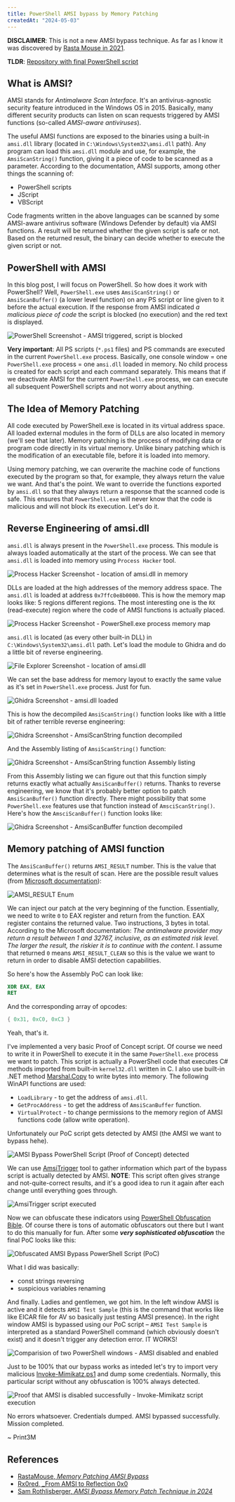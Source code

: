 ```yaml
---
title: PowerShell AMSI bypass by Memory Patching
createdAt: "2024-05-03"
---
```


**DISCLAIMER**: This is not a new AMSI bypass technique. As far as I know it was discovered by [Rasta Mouse in 2021](https://rastamouse.me/memory-patching-amsi-bypass/).

**TLDR**: [Repository with final PowerShell script](https://github.com/Print3M/amsi-memory-patching?tab=readme-ov-file)

## What is AMSI?

AMSI stands for _Antimalware Scan Interface_. It's an antivirus-agnostic security feature introduced in the Windows OS in 2015. Basically, many different security products can listen on scan requests triggered by AMSI functions (so-called _AMSI-aware antiviruses_).

The useful AMSI functions are exposed to the binaries using a built-in `amsi.dll` library (located in `C:\Windows\System32\amsi.dll` path). Any program can load this `amsi.dll` module and use, for example, the `AmsiScanString()` function, giving it a piece of code to be scanned as a parameter. According to the documentation, AMSI supports, among other things the scanning of:

- PowerShell scripts
- JScript
- VBScript

Code fragments written in the above languages can be scanned by some AMSI-aware antivirus software (Windows Defender by default) via AMSI functions. A result will be returned whether the given script is safe or not. Based on the returned result, the binary can decide whether to execute the given script or not.

## PowerShell with AMSI

In this blog post, I will focus on PowerShell. So how does it work with PowerShell? Well, `PowerShell.exe` uses `AmsiScanString()` or `AmsiScanBuffer()` (a lower level function) on any PS script or line given to it before the actual execution. If the response from AMSI indicated _a malicious piece of code_ the script is blocked (no execution) and the red text is displayed.

![PowerShell Screenshot - AMSI triggered, script is blocked](/imgs/amsi-memory-patching-bypass/16.png)

**Very important**: All PS scripts (`*.ps1` files) and PS commands are executed in the current `PowerShell.exe` process. Basically, one console window = one `PowerShell.exe` process = one `amsi.dll` loaded in memory. No child process is created for each script and each command separately. This means that if we deactivate AMSI for the current `PowerShell.exe` process, we can execute all subsequent PowerShell scripts and not worry about anything.

## The Idea of Memory Patching

All code executed by PowerShell.exe is located in its virtual address space. All loaded external modules in the form of DLLs are also located in memory (we'll see that later). Memory patching is the process of modifying data or program code directly in its virtual memory. Unlike binary patching which is the modification of an executable file, before it is loaded into memory.

Using memory patching, we can overwrite the machine code of functions executed by the program so that, for example, they always return the value we want. And that's the point. We want to override the functions exported by `amsi.dll` so that they always return a response that the scanned code is safe. This ensures that `PowerShell.exe` will never know that the code is malicious and will not block its execution. Let's do it.

## Reverse Engineering of amsi.dll

`amsi.dll` is always present in the `PowerShell.exe` process. This module is always loaded automatically at the start of the process. We can see that `amsi.dll` is loaded into memory using `Process Hacker` tool.

![Process Hacker Screenshot - location of amsi.dll in memory](/imgs/amsi-memory-patching-bypass/1.png)

DLLs are loaded at the high addresses of the memory address space. The `amsi.dll` is loaded at address `0x7ffc0e8b0000`. This is how the memory map looks like: 5 regions different regions. The most interesting one is the `RX` (read-execute) region where the code of AMSI functions is actually placed.

![Process Hacker Screenshot - PowerShell.exe process memory map](/imgs/amsi-memory-patching-bypass/3.png)

`amsi.dll` is located (as every other built-in DLL) in `C:\Windows\System32\amsi.dll` path. Let's load the module to Ghidra and do a little bit of reverse engineering.

![File Explorer Screenshot - location of amsi.dll](/imgs/amsi-memory-patching-bypass/4.png)

We can set the base address for memory layout to exactly the same value as it's set in `PowerShell.exe` process. Just for fun.

![Ghidra Screenshot - amsi.dll loaded](/imgs/amsi-memory-patching-bypass/5.png)

This is how the decompiled `AmsiScanString()` function looks like with a little bit of rather terrible reverse engineering:

![Ghidra Screenshot - AmsiScanString function decompiled](/imgs/amsi-memory-patching-bypass/6.png)

And the Assembly listing of `AmsiScanString()` function:

![Ghidra Screenshot - AmsiScanString function Assembly listing](/imgs/amsi-memory-patching-bypass/7.png)

From this Assembly listing we can figure out that this function simply returns exactly what actually `AmsiScanBuffer()` returns. Thanks to reverse engineering, we know that it's probably better option to patch `AmsiScanBuffer()` function directly. There might possibility that some `PowerShell.exe` features use that function instead of `AmsciScanString()`. Here's how the `AmsciScanBuffer()` function looks like:

![Ghidra Screenshot - AmsiScanBuffer function decompiled](/imgs/amsi-memory-patching-bypass/13.png)

## Memory patching of AMSI function

The `AmsiScanBuffer()` returns `AMSI_RESULT` number. This is the value that determines what is the result of scan. Here are the possible result values (from [Microsoft documentation](https://learn.microsoft.com/en-us/windows/win32/api/amsi/ne-amsi-amsi_result)):

![AMSI_RESULT Enum](/imgs/amsi-memory-patching-bypass/8.png)

We can inject our patch at the very beginning of the function. Essentially, we need to write `0` to EAX register and return from the function. EAX register contains the returned value. Two instructions, 3 bytes in total. According to the Microsoft documentation: _The antimalware provider may return a result between 1 and 32767, inclusive, as an estimated risk level. The larger the result, the riskier it is to continue with the content_. I assume that returned `0` means `AMSI_RESULT_CLEAN` so this is the value we want to return in order to disable AMSI detection capabilities.

So here's how the Assembly PoC can look like:

```nasm
XOR EAX, EAX
RET
```

And the corresponding array of opcodes:

```powershell
{ 0x31, 0xC0, 0xC3 } 
```

Yeah, that's it.

I've implemented a very basic Proof of Concept script. Of course we need to write it in PowerShell to execute it in the same `PowerShell.exe` process we want to patch. This script is actually a PowerShell code that executes C# methods imported from built-in `kernel32.dll` written in C. I also use built-in .NET method [Marshal.Copy](https://learn.microsoft.com/pl-pl/dotnet/api/system.runtime.interopservices.marshal.copy?view=net-8.0) to write bytes into memory. The following WinAPI functions are used:

- `LoadLibrary` - to get the address of `amsi.dll`.
- `GetProcAddress` - to get the address of `AmsiScanBuffer` function.
- `VirtualProtect` - to change permissions to the memory region of AMSI functions code (allow write operation).

Unfortunately our PoC script gets detected by AMSI (the AMSI we want to bypass hehe).

![AMSI Bypass PowerShell Script (Proof of Concept) detected](/imgs/amsi-memory-patching-bypass/10.png)

We can use [AmsiTrigger](https://github.com/RythmStick/AMSITrigger) tool to gather information which part of the bypass script is actually detected by AMSI. **NOTE**: This script often gives strange and not-quite-correct results, and it's a good idea to run it again after each change until everything goes through.

![AmsiTrigger script executed](/imgs/amsi-memory-patching-bypass/11.png)

Now we can obfuscate these indicators using [PowerShell Obfuscation Bible](https://github.com/t3l3machus/PowerShell-Obfuscation-Bible). Of course there is tons of automatic obfuscators out there but I want to do this manually for fun. After some **_very sophisticated obfuscation_** the final PoC looks like this:

![Obfuscated AMSI Bypass PowerShell Script (PoC)](/imgs/amsi-memory-patching-bypass/12.png)

What I did was basically:

- const strings reversing
- suspicious variables renaming

And finally. Ladies and gentlemen, we got him. In the left window AMSI is active and it detects `AMSI Test Sample` (this is the command that works like like EICAR file for AV so basically just testing AMSI presence). In the right window AMSI is bypassed using our PoC script – `AMSI Test Sample` is interpreted as a standard PowerShell command (which obviously doesn't exist) and it doesn't trigger any detection error. IT WORKS!

![Comparision of two PowerShell windows - AMSI disabled and enabled](/imgs/amsi-memory-patching-bypass/14.png)

Just to be 100% that our bypass works as inteded let's try to import very malicious [Invoke-Mimikatz.ps1](https://github.com/samratashok/nishang/blob/master/Gather/Invoke-Mimikatz.ps1) and dump some credentials. Normally, this particular script without any obfuscation is 100% always detected.

![Proof that AMSI is disabled successfully - Invoke-Mimikatz script execution](/imgs/amsi-memory-patching-bypass/15.png)

No errors whatsoever. Credentials dumped. AMSI bypassed successfully. Mission completed.

\~ Print3M

## References

- [RastaMouse, _Memory Patching AMSI Bypass_](https://rastamouse.me/memory-patching-amsi-bypass/)
- [Rx0red, _From AMSI to Reflection 0x0](https://rxored.github.io/post/csharploader/bypassing-amsi-with-csharp/)
- [Sam Rothlisberger, _AMSI Bypass Memory Patch Technique in 2024_](https://medium.com/@sam.rothlisberger/amsi-bypass-memory-patch-technique-in-2024-f5560022752b)
